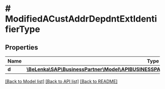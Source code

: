 # # ModifiedACustAddrDepdntExtIdentifierType

## Properties

Name | Type | Description | Notes
------------ | ------------- | ------------- | -------------
**d** | [**\BeLenka\SAP\BusinessPartner\Model\APIBUSINESSPARTNERACustAddrDepdntExtIdentifierTypeUpdate**](APIBUSINESSPARTNERACustAddrDepdntExtIdentifierTypeUpdate.md) |  | [optional]

[[Back to Model list]](../../README.md#models) [[Back to API list]](../../README.md#endpoints) [[Back to README]](../../README.md)
